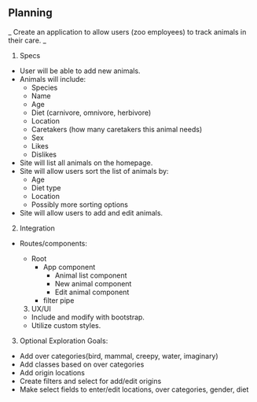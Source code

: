 ## Planning
_ Create an application to allow users (zoo employees) to track animals in their care. _

1. Specs
* User will be able to add new animals.
* Animals will include:
  * Species
  * Name
  * Age
  * Diet (carnivore, omnivore, herbivore)
  * Location
  * Caretakers (how many caretakers this animal needs)
  * Sex
  * Likes
  * Dislikes
* Site will list all animals on the homepage.
* Site will allow users sort the list of animals by:
  * Age
  * Diet type  
  * Location
  * Possibly more sorting options  
* Site will allow users to add and edit animals.

2. Integration

* Routes/components:
  * Root
    * App component
      * Animal list component
      * New animal component
      * Edit animal component
    * filter pipe

  3. UX/UI
  * Include and modify with bootstrap.
  * Utilize custom styles.

3. Optional Exploration Goals:

  * Add over categories(bird, mammal, creepy, water, imaginary)
  * Add classes based on over categories
  * Add origin locations
  * Create filters and select for add/edit origins 
  * Make select fields to enter/edit locations, over categories, gender, diet

